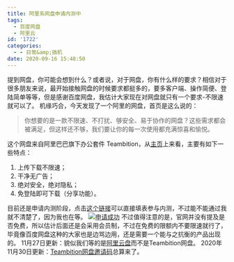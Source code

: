 ```yaml
---
title: 阿里系网盘申请内测中
tags:
  - 百度网盘
  - 阿里云
id: '1722'
categories:
  - - 日常&amp;搞机
date: 2020-09-16 15:48:50
---
```


提到网盘，你可能会想到什么？或者说，对于网盘，你有什么样的要求？相信对于很多朋友来说，最开始接触网盘的时候要求都挺多的，要多客户端、操作简便、登陆简单等等，但是感谢百度网盘，我估计大家现在对网盘就只有一个要求-不限速就可以了。 机缘巧合，今天发现了一个阿里的网盘，首页是这么说的：

> 你想要的是一款不限速、不打扰、够安全、易于协作的网盘？这些需求都会被满足，但这样还不够，我们要让你的每一次使用都充满惊喜和愉悦。

这个网盘来自阿里巴巴旗下办公套件 Teambition，从[主页](https://www.teambition.com/products/pan)上来看，主要有如下一些特点：

1.  上传下载不限速；
2.  干净无广告；
3.  绝对安全，绝对隐私；
4.  免登陆即可下载（分享功能）。

目前还是申请内测阶段，点击[这个链接](https://survey.aliyun.com/apps/zhiliao/_o6XQjioM)可以直接填表参与内测，不过能不能通过我就不清楚了，因为我也在等。 [![申请成功](https://i.loli.net/2020/09/16/ZU7iDp2fQsmk6b9.png)](https://i.loli.net/2020/09/16/ZU7iDp2fQsmk6b9.png) 不过值得注意的是，官网并没有提及是否免费，所以估计后面还是会采用会员制，不过在免费的限额内不要限速就行了，毕竟像百度网盘这种的大家也是边骂边用，还是需要一个能与之抗衡的产品出现的。 11月27日更新：貌似我们等的是[阿里云盘](https://www.jubuzz.com/geek/efficiency/1831.html)而不是Teambition网盘。 2020年11月30日更新：[Teambition网盘邀请码](https://www.jubuzz.com/geek/efficiency/1833.html)总算来了。